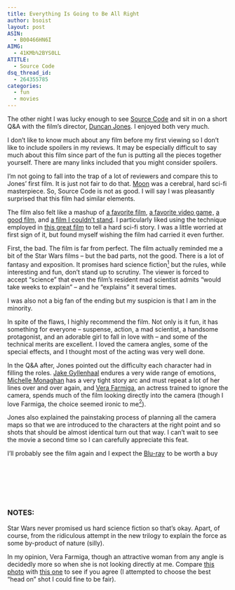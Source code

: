 ```yaml
---
title: Everything Is Going to Be All Right
author: bsoist
layout: post
ASIN:
  - B00466HN6I
AIMG:
  - 41KMb%2BYS0LL
ATITLE:
  - Source Code
dsq_thread_id:
  - 264355785
categories:
  - fun
  - movies
---
```

The other night I was lucky enough to see <a target="_blank" href="http://www.imdb.com/title/tt0945513/">Source Code</a> and sit in on a short Q&A with the film&#8217;s director, <a target="_blank" href="http://www.imdb.com/name/nm1512910/">Duncan Jones</a>. I enjoyed both very much.

I don&#8217;t like to know much about any film before my first viewing so I don&#8217;t like to include spoilers in my reviews. It may be especially difficult to say much about this film since part of the fun is putting all the pieces together yourself. There are many links included that you might consider spoilers.

I&#8217;m not going to fall into the trap of a lot of reviewers and compare this to Jones&#8217; first film. It is just not fair to do that. <a target="_blank" href="http://www.imdb.com/title/tt1182345/">Moon</a> was a cerebral, hard sci-fi masterpiece. So, Source Code is not as good. I will say I was pleasantly surprised that this film had similar elements.

The film also felt like a mashup of <a target="_blank" href="http://www.imdb.com/title/tt0107048/">a favorite film</a>, <a target="_blank" href="http://www.amazon.com/gp/product/B00269DX5W/ref=as_li_ss_tl?ie=UTF8&tag=weifyoasme-20&linkCode=as2&camp=1789&creative=390957&creativeASIN=B00269DX5W">a favorite video game</a><img src="http://www.assoc-amazon.com/e/ir?t=&l=as2&o=1&a=B00269DX5W" width="1" height="1" border="0" alt="" style="border:none !important; margin:0px !important;" />, <a target="_blank" href="http://www.imdb.com/title/tt1375666/">a good film</a>, and <a target="_blank" href="http://www.imdb.com/title/tt0181689/">a film I couldn&#8217;t stand</a>. I particularly liked using the technique employed in <a target="_blank" href="http://www.imdb.com/title/tt0107048/">this great film</a> to tell a hard sci-fi story. I was a little worried at first sign of it, but found myself wishing the film had carried it even further.

First, the bad. The film is far from perfect. The film actually reminded me a bit of the Star Wars films &#8211; but the bad parts, not the good. There is a lot of fantasy and exposition. It promises hard science fiction<a target="_blank" href="#1"><sup>1</sup></a> but the rules, while interesting and fun, don&#8217;t stand up to scrutiny. The viewer is forced to accept &#8220;science&#8221; that even the film&#8217;s resident mad scientist admits &#8220;would take weeks to explain&#8221; &#8211; and he &#8220;explains&#8221; it several times.

I was also not a big fan of the ending but my suspicion is that I am in the minority.

In spite of the flaws, I highly recommend the film. Not only is it fun, it has something for everyone &#8211; suspense, action, a mad scientist, a handsome protagonist, and an adorable girl to fall in love with &#8211; and some of the technical merits are excellent. I loved the camera angles, some of the special effects, and I thought most of the acting was very well done.

In the Q&A after, Jones pointed out the difficulty each character had in filling the roles. <a target="_blank" href="http://www.imdb.com/name/nm0350453/">Jake Gyllenhaal</a> endures a very wide range of emotions, <a target="_blank" href="http://www.imdb.com/name/nm1157358/">Michelle Monaghan</a> has a very tight story arc and must repeat a lot of her lines over and over again, and <a target="_blank" href="http://www.imdb.com/name/nm0267812/">Vera Farmiga</a>, an actress trained to ignore the camera, spends much of the film looking directly into the camera (though I love Farmiga, the choice seemed ironic to me<a target="_blank" href="#2"><sup>2</sup></a>).

Jones also explained the painstaking process of planning all the camera maps so that we are introduced to the characters at the right point and so shots that should be almost identical turn out that way. I can&#8217;t wait to see the movie a second time so I can carefully appreciate this feat.

I&#8217;ll probably see the film again and I expect the <a target="_blank" href="http://www.amazon.com/gp/product/B00466HN6I/ref=as_li_ss_tl?ie=UTF8&#038;tag=weifyoasme-20&#038;linkCode=as2&#038;camp=1789&#038;creative=390957&#038;creativeASIN=B00466HN6I">Blu-ray</a><img src="http://www.assoc-amazon.com/e/ir?t=&#038;l=as2&#038;o=1&#038;a=B00466HN6I" width="1" height="1" border="0" alt="" style="border:none !important; margin:0px !important;" /> to be worth a buy

&nbsp;

&nbsp;

&nbsp;

### NOTES:

<p id="1">
  Star Wars never promised us hard science fiction so that&#8217;s okay. Apart, of course, from the ridiculous attempt in the new trilogy to explain the force as some by-product of nature (silly).
</p>

<p id="2">
  In my opinion, Vera Farmiga, though an attractive woman from any angle is decidedly more so when she is not looking directly at me. Compare <a target="_blank" href="http://www.imdb.com/media/rm2612039168/nm0267812">this photo</a> with <a target="_blank" href="http://www.imdb.com/media/rm2494598656/nm0267812">this one</a> to see if you agree (I attempted to choose the best &#8220;head on&#8221; shot I could fine to be fair).
</p>
